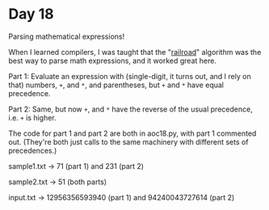 # Day 18

Parsing mathematical expressions!

When I learned compilers, I was taught that the
"[railroad](https://en.wikipedia.org/wiki/Shunting-yard_algorithm)" algorithm
was the best way to parse math expressions, and it worked great here.

Part 1: Evaluate an expression with (single-digit, it turns out, and I rely
on that) numbers, `+`, and `*`, and parentheses, but `+` and `*` have equal
precedence.

Part 2: Same, but now `+`, and `*` have the reverse of the usual precedence,
i.e. `+` is higher.

The code for part 1 and part 2 are both in aoc18.py, with part 1 commented
out. (They're both just calls to the same machinery with different sets of
precedences.)

sample1.txt -> 71 (part 1) and 231 (part 2)

sample2.txt -> 51 (both parts)

input.txt -> 12956356593940 (part 1) and 94240043727614 (part 2)
